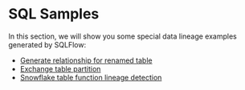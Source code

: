 # SQL Samples

In this section, we will show you some special data lineage examples generated by SQLFlow:

* [Generate relationship for renamed table ](generate-relationship-for-renamed-table.md)
* [Exchange table partition](exchange-table-partition.md)
* [Snowflake table function lineage detection](snowflake-table-function-lineage-detection.md)
